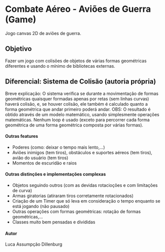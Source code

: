 # Combate Aéreo - Aviões de Guerra (Game)
Jogo canvas 2D de aviões de guerra.

## Objetivo
Fazer um jogo com colisões de objetos de várias formas geométricas diferentes e usando o mínimo de bibliotecas externas.

## Diferencial: Sistema de Colisão (autoria própria)
Breve explicação: O sistema verifica se durante a movimentação de formas geométricas quaisquer formadas apenas por retas (sem linhas curvas) haverá colisão, e, se houver colisão, ele também é calculado quanto a forma geométrica que andar primeiro poderá andar.
OBS: O resultado é obtido através de um modelo matemático, usando simplesmente operações matemáticas. Nenhum loop é usado (exceto para percorrer cada forma geométrica de uma forma geométrica composta por várias formas).

#### Outras features
 - Poderes (como: deixar o tempo mais lento,...)
 - Aviões inimigos (tem tiros), obstáculos e suportes aéreos (tem tiros), avião do usuário (tem tiros)
 - Momentos de escuridão e raios

#### Outras distinções e implementações complexas
 - Objetos seguindo outros (com as devidas rotacioções e com limitações de curva)
 - Armas giratorias (atiraram tiros corretamente rotacionados)
 - Criação de um Timer que só leva em consideração o tempo enquanto se está jogando (não pausado)
 - Outras operações com formas geométricas: rotação de formas geométricas,...
 - Classes muito bem pensadas e divididas

#### Autor
Luca Assumpção Dillenburg
